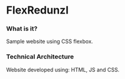 # FlexRedunzl

### What is it?

Sample website using CSS flexbox.

### Technical Architecture

Website developed using: HTML, JS and CSS.
